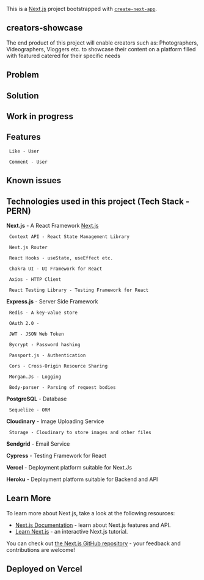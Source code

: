 This is a [Next.js](https://nextjs.org/) project bootstrapped with [`create-next-app`](https://github.com/vercel/next.js/tree/canary/packages/create-next-app).

## creators-showcase
The end product of this project will enable creators such as: Photographers, Videographers, Vloggers etc. to showcase their content on a platform filled with featured catered for their specific needs

## Problem

## Solution

## Work in progress

## Features

     Like - User

     Comment - User
     

## Known issues

## Technologies used in this project (Tech Stack - PERN)
**Next.js** - A React Framework [Next.js](https://nextjs.org/)

     Context API - React State Management Library

     Next.js Router

     React Hooks - useState, useEffect etc.

     Chakra UI - UI Framework for React

     Axios - HTTP Client

     React Testing Library - Testing Framework for React

**Express.js** - Server Side Framework

     Redis - A key-value store

     OAuth 2.0 - 

     JWT - JSON Web Token

     Bycrypt - Password hashing

     Passport.js - Authentication

     Cors - Cross-Origin Resource Sharing

     Morgan.Js - Logging

     Body-parser - Parsing of request bodies

**PostgreSQL** - Database

     Sequelize - ORM

**Cloudinary** - Image Uploading Service

     Storage - Cloudinary to store images and other files

**Sendgrid** - Email Service

**Cypress** - Testing Framework for React

**Vercel** - Deployment platform suitable for Next.Js

**Heroku** - Deployment platform suitable for Backend and API




## Learn More

To learn more about Next.js, take a look at the following resources:

- [Next.js Documentation](https://nextjs.org/docs) - learn about Next.js features and API.
- [Learn Next.js](https://nextjs.org/learn) - an interactive Next.js tutorial.

You can check out [the Next.js GitHub repository](https://github.com/vercel/next.js/) - your feedback and contributions are welcome!

## Deployed on Vercel

